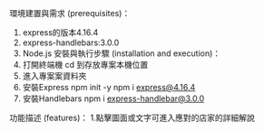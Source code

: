 環境建置與需求 (prerequisites)：
1. express的版本4.16.4
2. express-handlebars:3.0.0
3. Node.js
安裝與執行步驟 (installation and execution)：
1. 打開終端機 cd 到存放專案本機位置
2. 進入專案案資料夾
3. 安裝Express
npm init -y
npm i express@4.16.4
4. 安裝Handlebars
npm i express-handlebar@3.0.0

功能描述 (features)：
1.點擊圖面或文字可進入應對的店家的詳細解說
